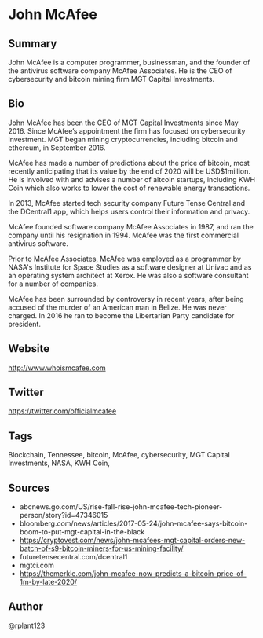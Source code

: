 # John McAfee
 
## Summary
John McAfee is a computer programmer, businessman, and the founder of the antivirus software company McAfee Associates. He is the CEO of cybersecurity and bitcoin mining firm MGT Capital Investments. 

## Bio
John McAfee has been the CEO of MGT Capital Investments since May 2016. Since McAfee’s appointment the firm has focused on cybersecurity investment. MGT began mining cryptocurrencies, including bitcoin and ethereum, in September 2016.

McAfee has made a number of predictions about the price of bitcoin, most recently anticipating that its value by the end of 2020 will be USD$1million. He is involved with and advises a number of altcoin startups, including KWH Coin which also works to lower the cost of renewable energy transactions.

In 2013, McAfee started tech security company Future Tense Central and the DCentral1 app, which helps users control their information and privacy.

McAfee founded software company McAfee Associates in 1987, and ran the company until his resignation in 1994. McAfee was the first commercial antivirus software.

Prior to McAfee Associates, McAfee was employed as a programmer by NASA's Institute for Space Studies as a software designer at Univac and as an operating system architect at Xerox. He was also a software consultant for a number of companies. 

McAfee has been surrounded by controversy in recent years, after being accused of the murder of an American man in Belize. He was never charged. In 2016 he ran to become the Libertarian Party candidate for president. 

## Website
http://www.whoismcafee.com

## Twitter
https://twitter.com/officialmcafee

## Tags
Blockchain, Tennessee, bitcoin, McAfee, cybersecurity, MGT Capital Investments, NASA, KWH Coin,

## Sources
- abcnews.go.com/US/rise-fall-rise-john-mcafee-tech-pioneer-person/story?id=47346015
- bloomberg.com/news/articles/2017-05-24/john-mcafee-says-bitcoin-boom-to-put-mgt-capital-in-the-black
- https://cryptovest.com/news/john-mcafees-mgt-capital-orders-new-batch-of-s9-bitcoin-miners-for-us-mining-facility/
- futuretensecentral.com/dcentral1
- mgtci.com
- https://themerkle.com/john-mcafee-now-predicts-a-bitcoin-price-of-1m-by-late-2020/

## Author
@rplant123
